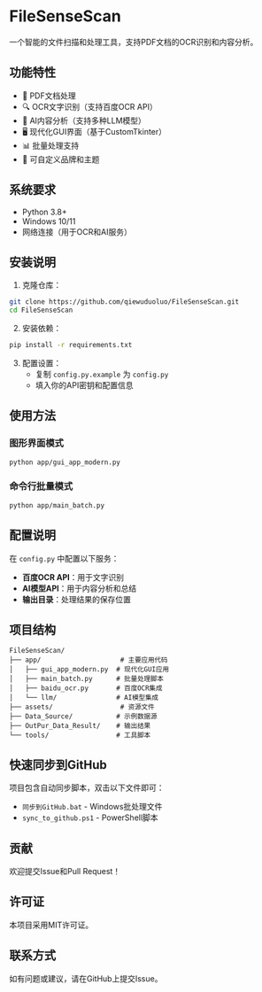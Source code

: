 # FileSenseScan

一个智能的文件扫描和处理工具，支持PDF文档的OCR识别和内容分析。

## 功能特性

- 📄 PDF文档处理
- 🔍 OCR文字识别（支持百度OCR API）
- 🤖 AI内容分析（支持多种LLM模型）
- 🖥️ 现代化GUI界面（基于CustomTkinter）
- 📊 批量处理支持
- 🎨 可自定义品牌和主题

## 系统要求

- Python 3.8+
- Windows 10/11
- 网络连接（用于OCR和AI服务）

## 安装说明

1. 克隆仓库：
```bash
git clone https://github.com/qiewuduoluo/FileSenseScan.git
cd FileSenseScan
```

2. 安装依赖：
```bash
pip install -r requirements.txt
```

3. 配置设置：
   - 复制 `config.py.example` 为 `config.py`
   - 填入你的API密钥和配置信息

## 使用方法

### 图形界面模式
```bash
python app/gui_app_modern.py
```

### 命令行批量模式
```bash
python app/main_batch.py
```

## 配置说明

在 `config.py` 中配置以下服务：

- **百度OCR API**：用于文字识别
- **AI模型API**：用于内容分析和总结
- **输出目录**：处理结果的保存位置

## 项目结构

```
FileSenseScan/
├── app/                    # 主要应用代码
│   ├── gui_app_modern.py  # 现代化GUI应用
│   ├── main_batch.py      # 批量处理脚本
│   ├── baidu_ocr.py       # 百度OCR集成
│   └── llm/               # AI模型集成
├── assets/                 # 资源文件
├── Data_Source/           # 示例数据源
├── OutPur_Data_Result/    # 输出结果
└── tools/                 # 工具脚本
```

## 快速同步到GitHub

项目包含自动同步脚本，双击以下文件即可：

- `同步到GitHub.bat` - Windows批处理文件
- `sync_to_github.ps1` - PowerShell脚本

## 贡献

欢迎提交Issue和Pull Request！

## 许可证

本项目采用MIT许可证。

## 联系方式

如有问题或建议，请在GitHub上提交Issue。 